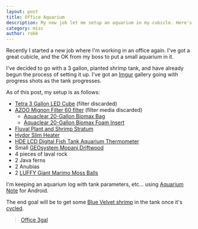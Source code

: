```yaml
---
layout: post
title: Office Aquarium
description: My new job let me setup an aquarium in my cubicle. Here's the lowdown.
category: misc
author: robk
---
```


Recently I started a new job where I'm working in an office again. I've got a great cubicle, and the OK from my boss to put a small aquarium in it.

I've decided to go with a 3 gallon, planted shrimp tank, and have already begun the process of setting it up. I've got an [Imgur](http://imgur.com/a/8ScPd) gallery going with progress shots as the tank progresses.

As of this post, my setup is as follows:

* [Tetra 3 Gallon LED Cube](http://www.amazon.com/Tetra-29095-Cube-Aquarium-3-Gallon/dp/B008CA7W7E/ref=sr_1_1?ie=UTF8&qid=1457490874&sr=8-1&keywords=tetra+3+gallon+cube) (filter discarded)
* [AZOO Mignon Filter 60 filter](http://www.amazon.com/AZOO-AZ13097-Mignon-Filter-60/dp/B005VEWCMO) (filter media discarded)
  * [Aquaclear 20-Gallon Biomax Bag](http://www.amazon.com/Aqua-Clear-A1370-Aquaclear-20-Gallon/dp/B0006JLO5K/ref=cm_cr_dp_asin_lnk)
  * [Aquaclear 20-Gallon Biomax Foam Insert](http://www.amazon.com/Aquaclear-20-Gallon-Foam-Inserts-3-Pack/dp/B0002AQK48/ref=cm_cr_dp_asin_lnk)
* [Fluval Plant and Shrimp Stratum](http://www.amazon.com/Fluval-Plant-Shrimp-Stratum-4-4-Pound/dp/B00JGQIY48/ref=sr_1_1?ie=UTF8&qid=1460579376&sr=8-1&keywords=Fluval+Shrimp+Stratum)
* [Hydor Slim Heater](http://www.amazon.com/Hydor-7-5w-Heater-Bettas-Bowls/dp/B006JVQ67K/ref=cm_cr_dp_asin_lnk)
* [HDE LCD Digital Fish Tank Aquarium Thermometer](http://www.amazon.com/gp/product/B00GR0LKN8?psc=1&redirect=true&ref_=oh_aui_detailpage_o02_s00)
* Small [GEOsystem Mopani Driftwood](http://www.amazon.com/GEOsystem-11817-Mopani-Driftwood-Small/dp/B001URR3CA/ref=sr_1_8?ie=UTF8&qid=1457491033&sr=8-8&keywords=mopani+wood)
* 4 pieces of laval rock
* 2 Java ferns
* 2 Anubias
* 2 [LUFFY Giant Marimo Moss Balls](http://www.amazon.com/gp/product/B00LVRRROS?psc=1&redirect=true&ref_=oh_aui_detailpage_o01_s00)

I'm keeping an aquarium log with tank parameters, etc... using [Aquarium Note](https://play.google.com/store/apps/details?id=com.dyhwang.aquariumnote&hl=en) for Android.

The end goal will be to get some [Blue Velvet shrimp](http://www.aquaeden.co.uk/blue_velvet_shrimp.html) in the tank once it's [cycled](http://www.fishlore.com/NitrogenCycle.htm).

<blockquote class="imgur-embed-pub" lang="en" data-id="a/8ScPd"><a href="//imgur.com/a/8ScPd">Office 3gal</a></blockquote><script async src="//s.imgur.com/min/embed.js" charset="utf-8"></script>
